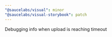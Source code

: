 ```yaml
---
"@saucelabs/visual": minor
"@saucelabs/visual-storybook": patch
---
```


Debugging info when upload is reaching timeout

